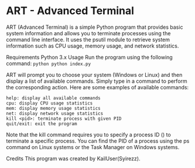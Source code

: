 # ART - Advanced Terminal

ART (Advanced Terminal) is a simple Python program that provides basic system information and allows you to terminate processes using the command line interface. It uses the psutil module to retrieve system information such as CPU usage, memory usage, and network statistics.

Requirements
    Python 3.x
Usage
Run the program using the following command:
``python
python index.py
``

ART will prompt you to choose your system (Windows or Linux) and then display a list of available commands. Simply type in a command to perform the corresponding action. Here are some examples of available commands:

    help: display all available commands
    cpu: display CPU usage statistics
    mem: display memory usage statistics
    net: display network usage statistics
    kill <pid>: terminate process with given PID
    quit/exit: exit the program

Note that the kill command requires you to specify a process ID (<pid>) to terminate a specific process. You can find the PID of a process using the ps command on Linux systems or the Task Manager on Windows systems.

Credits
This program was created by KailUser(Syirezz).